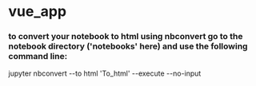 # vue_app

### to convert your notebook to html using nbconvert go to the notebook directory ('notebooks' here) and use the following command line:
jupyter nbconvert --to html 'To_html' --execute --no-input
